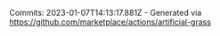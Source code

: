 Commits: 2023-01-07T14:13:17.881Z - Generated via https://github.com/marketplace/actions/artificial-grass
<br>
